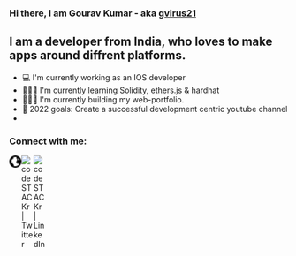 ### Hi there, I am Gourav Kumar - aka [gvirus21][website]

## I am a developer from India, who loves to make apps around diffrent platforms.

- 💻 I'm currently working as an IOS developer
- 👨🏻‍💻 I'm currently learning Solidity, ethers.js & hardhat
- 👷🏻‍♂️ I'm currently building my web-portfolio.
- 🥅 2022 goals: Create a successful development centric youtube channel
- 


### Connect with me:

[<img align="left" alt="codeSTACKr.com" width="22px" src="https://raw.githubusercontent.com/iconic/open-iconic/master/svg/globe.svg" />][website]
[<img align="left" alt="codeSTACKr | Twitter" width="22px" src="https://cdn.jsdelivr.net/npm/simple-icons@v3/icons/twitter.svg" />][twitter]
[<img align="left" alt="codeSTACKr | LinkedIn" width="22px" src="https://cdn.jsdelivr.net/npm/simple-icons@v3/icons/linkedin.svg" />][linkedin]


[website]: https://www.gourav-kumar.com
[twitter]: https://twitter.com/GouravKumarDev
[linkedin]: https://www.linkedin.com/in/gouravkumar-21/